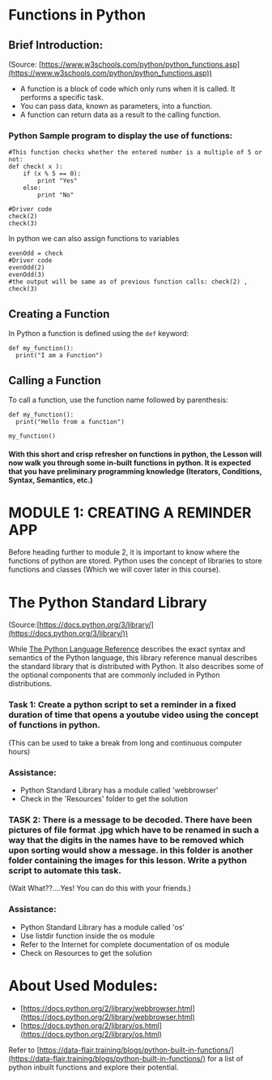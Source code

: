 # Functions in Python


## Brief Introduction:

(Source: [https://www.w3schools.com/python/python_functions.asp](https://www.w3schools.com/python/python_functions.asp))



*   A function is a block of code which only runs when it is called. It performs a specific task.
*   You can pass data, known as parameters, into a function.
*   A function can return data as a result to the calling function.


### Python Sample program to display the use of functions:
```
#This function checks whether the entered number is a multiple of 5 or not:
def check( x ):
    if (x % 5 == 0):
        print "Yes"
    else:
        print "No"

#Driver code
check(2)
check(3)
```

In python we can also assign functions to variables

```
evenOdd = check
#Driver code
evenOdd(2)
evenOdd(3)
#the output will be same as of previous function calls: check(2) , check(3)

```

## Creating a Function

In Python a function is defined using the `def` keyword:


```
def my_function():
  print("I am a Function")
```



## Calling a Function

To call a function, use the function name followed by parenthesis:


```
def my_function():
  print("Hello from a function")

my_function()
```



#### With this short and crisp refresher on functions in python, the Lesson will now walk you through some in-built functions in python. It is expected that you have preliminary programming knowledge (Iterators, Conditions, Syntax, Semantics, etc.) 


# MODULE 1: CREATING  A REMINDER APP

Before heading further to module 2, it is important to know where the functions of python are stored. Python uses the concept of libraries to store functions and classes (Which we will cover later in this course).


# The Python Standard Library


(Source:[https://docs.python.org/3/library/](https://docs.python.org/3/library/))

While [The Python Language Reference](https://docs.python.org/3/reference/index.html#reference-index) describes the exact syntax and semantics of the Python language, this library reference manual describes the standard library that is distributed with Python. It also describes some of the optional components that are commonly included in Python distributions.


### Task 1: Create a python script to set a reminder in a fixed duration of time that opens a youtube video using the concept of functions in python. 

(This can be used to take a break from long and continuous computer hours)


### Assistance: 



*   Python Standard Library has a module called 'webbrowser'
*   Check in the 'Resources' folder to get the solution 


### TASK 2: There is a message to be decoded. There have been pictures of file format .jpg which have to be renamed in such a way that the digits in the names have to be removed which upon sorting would show a message. in this folder is another folder containing the images for this lesson. Write a python script to automate this task.

(Wait What??....Yes! You can do this with your friends.)


### Assistance: 



*   Python Standard Library has a module called 'os'
*   Use listdir function inside the os module
*   Refer to the Internet for complete documentation of os module
*   Check on Resources to get the solution 


# About Used Modules:



*   [https://docs.python.org/2/library/webbrowser.html](https://docs.python.org/2/library/webbrowser.html)
*   [https://docs.python.org/2/library/os.html](https://docs.python.org/2/library/os.html)


Refer to [https://data-flair.training/blogs/python-built-in-functions/](https://data-flair.training/blogs/python-built-in-functions/) for a list of python inbuilt functions and explore their potential.


